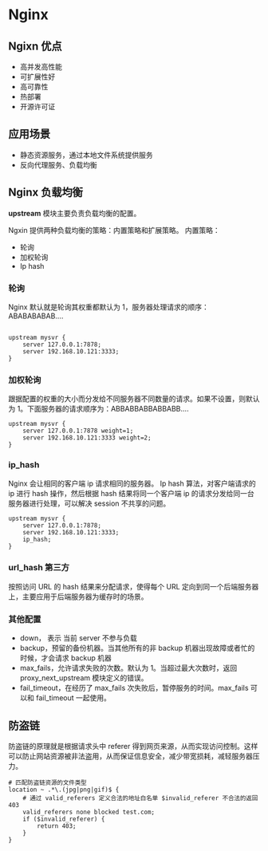 # Nginx

## Ngixn 优点

- 高并发高性能
- 可扩展性好
- 高可靠性
- 热部署
- 开源许可证

## 应用场景

- 静态资源服务，通过本地文件系统提供服务
- 反向代理服务、负载均衡

## Nginx 负载均衡

**upstream** 模块主要负责负载均衡的配置。

Ngxin 提供两种负载均衡的策略：内置策略和扩展策略。
内置策略：

- 轮询
- 加权轮询
- Ip hash

### 轮询

Nginx 默认就是轮询其权重都默认为 1，服务器处理请求的顺序：ABABABABAB….

```nginx

upstream mysvr {
    server 127.0.0.1:7878;
    server 192.168.10.121:3333;
}
```

### 加权轮询

跟据配置的权重的大小而分发给不同服务器不同数量的请求。如果不设置，则默认为 1。下面服务器的请求顺序为：ABBABBABBABBABB….

```nginx
upstream mysvr {
    server 127.0.0.1:7878 weight=1;
    server 192.168.10.121:3333 weight=2;
}
```

### ip_hash

Nginx 会让相同的客户端 ip 请求相同的服务器。
Ip hash 算法，对客户端请求的 ip 进行 hash 操作，然后根据 hash 结果将同一个客户端 ip 的请求分发给同一台服务器进行处理，可以解决 session 不共享的问题。

```nginx
upstream mysvr {
    server 127.0.0.1:7878;
    server 192.168.10.121:3333;
    ip_hash;
}
```

### url_hash 第三方

按照访问 URL 的 hash 结果来分配请求，使得每个 URL 定向到同一个后端服务器上，主要应用于后端服务器为缓存时的场景。

### 其他配置

- down， 表示 当前 server 不参与负载
- backup，预留的备份机器。当其他所有的非 backup 机器出现故障或者忙的时候，才会请求 backup 机器
- max_fails，允许请求失败的次数。默认为 1。当超过最大次数时，返回 proxy_next_upstream 模块定义的错误。
- fail_timeout，在经历了 max_fails 次失败后，暂停服务的时间。max_fails 可以和 fail_timeout 一起使用。

## 防盗链

防盗链的原理就是根据请求头中 referer 得到网页来源，从而实现访问控制。这样可以防止网站资源被非法盗用，从而保证信息安全，减少带宽损耗，减轻服务器压力。

```nginx
# 匹配防盗链资源的文件类型
location ~ .*\.(jpg|png|gif)$ {
    # 通过 valid_referers 定义合法的地址白名单 $invalid_referer 不合法的返回403
    valid_referers none blocked test.com;
    if ($invalid_referer) {
        return 403;
    }
}
```

